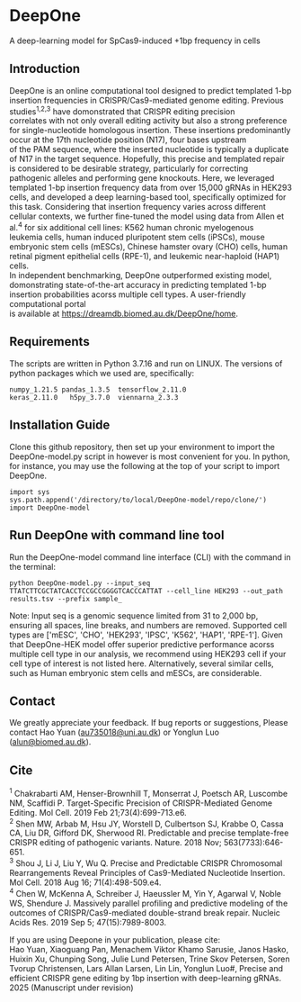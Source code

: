# DeepOne

A deep-learning model for SpCas9-induced +1bp frequency in cells

## Introduction

DeepOne is an online computational tool designed to predict templated 1-bp insertion frequencies in CRISPR/Cas9-mediated genome editing. Previous studies<sup>1,2,3</sup> have domonstrated that CRISPR editing precision  
correlates with not only overall editing activity but also a strong preference for single-nucleotide homologous insertion. These insertions predominantly occur at the 17th nucleotide position (N17), four bases upstream  
of the PAM sequence, where the inserted nucleotide is typically a duplicate of N17 in the target sequence. Hopefully, this precise and templated repair is considered to be desirable strategy, particularly for correcting  
pathogenic alleles and performing gene knockouts. Here, we leveraged templated 1-bp insertion frequency data from over 15,000 gRNAs in HEK293 cells, and developed a deep learning-based tool, specifically optimized for  
this task. Considering that insertion frequency varies across different cellular contexts, we further fine-tuned the model using data from Allen et al.<sup>4</sup> for six additional cell lines: K562 human chronic myelogenous  
leukemia cells, human induced pluripotent stem cells (iPSCs), mouse embryonic stem cells (mESCs), Chinese hamster ovary (CHO) cells, human retinal pigment epithelial cells (RPE-1), and leukemic near-haploid (HAP1) cells.  
In independent benchmarking, DeepOne outperformed existing model, domonstrating state-of-the-art accuracy in predicting templated 1-bp insertion probabilities acorss multiple cell types. A user-friendly computational portal  
is available at https://dreamdb.biomed.au.dk/DeepOne/home.

## Requirements
The scripts are written in Python 3.7.16 and run on LINUX. The versions of python packages which we used are, specifically:
``` 
numpy_1.21.5 pandas_1.3.5  tensorflow_2.11.0
keras_2.11.0   h5py_3.7.0  viennarna_2.3.3
```

## Installation Guide
Clone this github repository, then set up your environment to import the DeepOne-model.py script in however is most convenient for you. In python, for instance, you may use the following at the top of your script to import DeepOne.
```
import sys
sys.path.append('/directory/to/local/DeepOne-model/repo/clone/')
import DeepOne-model
```

## Run DeepOne with command line tool
Run the DeepOne-model command line interface (CLI) with the command in the terminal:
```
python DeepOne-model.py --input_seq TTATCTTCGCTATCACCTCCGCCGGGGTCACCCATTAT --cell_line HEK293 --out_path results.tsv --prefix sample_
```
Note: Input seq is a genomic sequence limited from 31 to 2,000 bp, ensuring all spaces, line breaks, and numbers are removed. Supported cell types are ['mESC', 'CHO', 'HEK293', 'IPSC', 'K562', 'HAP1', 'RPE-1']. Given that DeepOne-HEK model offer superior predictive performance acorss multiple cell type in our analysis, we recommend using HEK293 cell if your cell type of interest is not listed here. Alternatively, several similar cells, such as Human embryonic stem cells and mESCs, are considerable.

## Contact
We greatly appreciate your feedback. If bug reports or suggestions, Please contact Hao Yuan (au735018@uni.au.dk) or Yonglun Luo (alun@biomed.au.dk).

## Cite
<sup>1</sup> Chakrabarti AM, Henser-Brownhill T, Monserrat J, Poetsch AR, Luscombe NM, Scaffidi P. Target-Specific Precision of CRISPR-Mediated Genome Editing. Mol Cell. 2019 Feb 21;73(4):699-713.e6.  
<sup>2</sup> Shen MW, Arbab M, Hsu JY, Worstell D, Culbertson SJ, Krabbe O, Cassa CA, Liu DR, Gifford DK, Sherwood RI. Predictable and precise template-free CRISPR editing of pathogenic variants. Nature. 2018 Nov; 563(7733):646-651.  
<sup>3</sup> Shou J, Li J, Liu Y, Wu Q. Precise and Predictable CRISPR Chromosomal Rearrangements Reveal Principles of Cas9-Mediated Nucleotide Insertion. Mol Cell. 2018 Aug 16; 71(4):498-509.e4.  
<sup>4</sup> Chen W, McKenna A, Schreiber J, Haeussler M, Yin Y, Agarwal V, Noble WS, Shendure J. Massively parallel profiling and predictive modeling of the outcomes of CRISPR/Cas9-mediated double-strand break repair. Nucleic Acids Res. 2019 Sep 5; 47(15):7989-8003.

If you are using Deepone in your publication, please cite:  
Hao Yuan, Xiaoguang Pan, Menachem Viktor Khamo Sarusie, Janos Hasko, Huixin Xu, Chunping Song, Julie Lund Petersen, Trine Skov Petersen, Soren Tvorup Christensen, Lars Allan Larsen, Lin Lin, Yonglun Luo#, Precise and efficient CRISPR gene 
 editing by 1bp insertion with deep-learning gRNAs. 2025 (Manuscript under revision)
